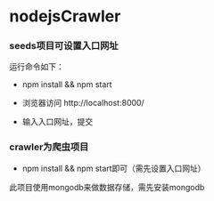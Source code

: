 # nodejsCrawler

### seeds项目可设置入口网址
运行命令如下：

- npm install && npm start

- 浏览器访问 http://localhost:8000/

- 输入入口网址，提交

### crawler为爬虫项目

- npm install && npm start即可（需先设置入口网址）

此项目使用mongodb来做数据存储，需先安装mongodb

